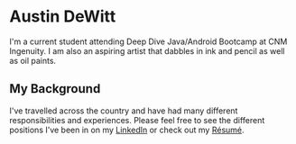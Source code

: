 # Austin DeWitt

I'm a current student attending Deep Dive Java/Android Bootcamp at CNM Ingenuity. I am also an aspiring artist that dabbles in ink and pencil as well as oil paints.


## My Background 
I've travelled across the country and have had many different responsibilities and experiences. Please feel free to see the different positions I've been in on my [LinkedIn](https://www.linkedin.com/in/austin-dewitt-09b335184/) or check out my [R&eacute;sum&eacute;](https://onedrive.live.com/view.aspx?cid=0067D99597D334A0&resid=0067D99597D334A0%21788&canary=tTKSq05TN7%2BqNZdgqY53T2ouk5B5CkEH42Q%2FcK25WZk%3D1&ithint=%2Epdf&open=true&app=WordPdf). 
